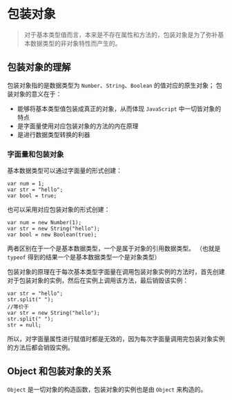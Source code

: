 
# 包装对象

> 对于基本类型值而言，本来是不存在属性和方法的，包装对象是为了弥补基本数据类型的非对象特性而产生的。

## 包装对象的理解

包装对象指的是数据类型为 `Number`、`String`、`Boolean` 的值对应的原生对象；
包装对象的意义在于：
- 能够将基本类型值包装成真正的对象，从而体现 `JavaScript` 中一切皆对象的特点
- 是字面量使用对应包装对象的方法的内在原理
- 是进行数据类型转换的利器

### 字面量和包装对象

基本数据类型可以通过字面量的形式创建：

```
var num = 1;
var str = "hello";
var bool = true;
```

也可以采用对应包装对象的形式创建：

```
var num = new Number(1);
var str = new String("hello");
var bool = new Boolean(true);
```

两者区别在于一个是基本数据类型，一个是属于对象的引用数据类型。 （也就是 `typeof` 得到的结果一个是基本数据类型一个是对象类型）

包装对象的原理在于每次基本类型字面量在调用包装对象实例的方法时，首先创建对于包装对象的实例，然后在实例上调用该方法，最后销毁该实例：

```
var str = "hello";
str.split(" ");
//等价于
var str = new String("hello");
str.split(" ");
str = null;
```

所以，对字面量属性进行赋值时都是无效的，因为每次字面量调用完包装对象实例的方法后都会销毁实例。

## Object 和包装对象的关系

`Object` 是一切对象的构造函数，包装对象的实例也是由 `Object` 来构造的。
